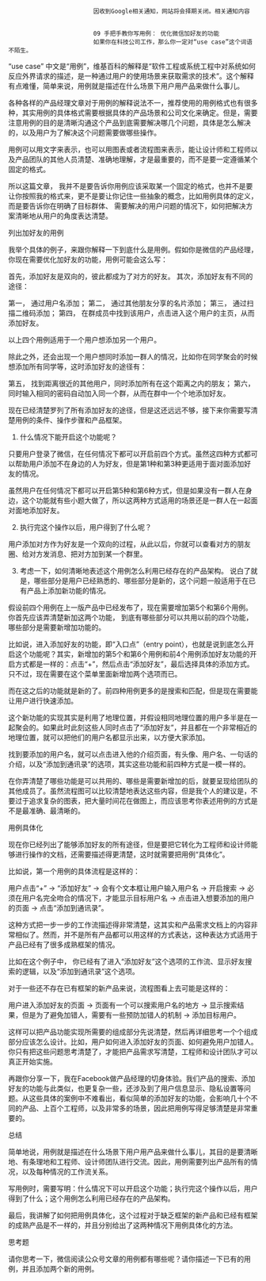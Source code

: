 
                            
                            因收到Google相关通知，网站将会择期关闭。相关通知内容
                            
                            
                            09 手把手教你写用例： 优化微信加好友的功能
                            如果你在科技公司工作，那么你一定对“use case”这个词语不陌生。

“use case” 中文是“用例”，维基百科的解释是“软件工程或系统工程中对系统如何反应外界请求的描述，是一种通过用户的使用场景来获取需求的技术”。这个解释有点难懂，简单来说，用例就是描述在什么场景下用户用产品来做什么事儿。

各种各样的产品经理文章对于用例的解释说法不一，推荐使用的用例格式也有很多种，其实用例的具体格式需要根据具体的产品场景和公司文化来确定。但是，需要注意用例的目的是清晰沟通这个产品到底需要解决哪几个问题，具体是怎么解决的，以及用户为了解决这个问题需要做哪些操作。

用例可以用文字来表示，也可以用图表或者流程图来表示，能让设计师和工程师以及产品团队的其他人员清楚、准确地理解，才是最重要的，而不是要一定遵循某个固定的格式。

所以这篇文章， 我并不是要告诉你用例应该采取某一个固定的格式，也并不是要让你按照我的格式来，更不是要让你记住一些抽象的概念，比如用例具体的定义，而是要告诉你在明确了目标群体、 需要解决的用户问题的情况下，如何把解决方案清晰地从用户的角度表达清楚。

列出加好友的用例

我举个具体的例子，来跟你解释一下到底什么是用例。假如你是微信的产品经理，你现在需要优化加好友的功能，用例可能会这么写：


首先，添加好友是双向的，彼此都成为了对方的好友。
其次，添加好友有不同的途径：



第一， 通过用户名添加；
第二， 通过其他朋友分享的名片添加；
第三， 通过扫描二维码添加；
第四， 在群成员中找到该用户，点击进入这个用户的主页，从而添加好友。


以上四个用例适用于一个用户想添加另一个用户。

除此之外，还会出现一个用户想同时添加一群人的情况，比如你在同学聚会的时候想添加所有同学等，这时添加好友的途径有：


第五， 找到距离很近的其他用户，同时添加所有在这个距离之内的朋友；
第六， 同时输入相同的密码自动加入同一个群，从而在群中一个个地添加好友。


现在已经清楚罗列了所有添加好友的途径，但是这还远远不够，接下来你需要写清楚用例的条件、操作步骤和产品框架。

1. 什么情况下能开启这个功能呢？

只要用户登录了微信，在任何情况下都可以开启前四个方式。虽然这四种方式都可以帮助用户添加不在身边的人为好友，但是第1种和第3种更适用于面对面添加好友的情况。

虽然用户在任何情况下都可以开启第5种和第6种方式，但是如果没有一群人在身边，这个功能就有些小题大做了，所以这两种方式适用的场景还是一群人在一起面对面地添加好友。

2. 执行完这个操作以后，用户得到了什么呢？

用户添加对方作为好友是一个双向的过程，从此以后，你就可以查看对方的朋友圈、给对方发消息、把对方加到某一个群里。

3. 考虑一下，如何清晰地表述这个用例怎么利用已经存在的产品架构。 说白了就是，哪些部分是用户已经熟悉的、哪些部分是新的，这个问题一般适用于在已有产品上添加新功能的情况。

假设前四个用例在上一版产品中已经发布了，现在需要增加第5个和第6个用例。你首先应该弄清楚新加这两个功能， 到底有哪些部分可以共用以前的四个功能，哪些部分是需要新增加功能的。

比如说，进入添加好友的功能，即“入口点”（entry point），也就是说到底怎么开启这个功能呢？其实，新增加的第5个和第6个用例和前4个用例添加好友功能的开启方式都是一样的：点击“+”，然后点击“添加好友”，最后选择具体的添加方式。只不过，现在需要在这个菜单里面新增加两个选项而已。

而在这之后的功能就是新的了。前四种用例更多的是搜索和匹配，但是现在需要能让用户进行快速添加。

这个新功能的实现其实是利用了地理位置，并假设相同地理位置的用户多半是在一起聚会的。如果此时此刻这些人同时点击了“添加好友”，并且都在一个非常相近的地理位置，就可以把他们的用户名都显示出来，以方便大家添加。

找到要添加的用户名，就可以点击进入他的介绍页面，有头像、用户名、一句话的介绍，以及“添加到通讯录”的选项，其实这些功能和前四种方式是一模一样的。

在你弄清楚了哪些功能是可以共用的、哪些是需要新增加的后，就要呈现给团队的其他成员了。虽然流程图可以比较清楚地表达这些内容，但是我个人的建议是，不要过于追求复杂的图表，把大量时间花在做图上，而应该思考你表述用例的方式是不是最准确、最清晰的。

用例具体化

现在你已经列出了能够添加好友的所有途径，但是要把它转化为工程师和设计师能够进行操作的文档，还需要描述得更清楚，这时就需要把用例“具体化”。

比如说，第一个用例的具体流程是这样的：


用户点击“+” → “添加好友” → 会有个文本框让用户输入用户名 → 开启搜索 → 必须在用户名完全吻合的情况下，才能显示目标用户名 → 点击进入想要添加的用户的页面 → 点击“添加到通讯录”。


这种方式把一步一步的工作流描述得非常清楚，这其实和产品需求文档上的内容非常相似了。然而，并不是所有产品都可以用这样的方式表达，这种表达方式适用于产品已经有了很多成熟框架的情况。

比如在这个例子中， 你已经有了进入“添加好友”这个选项的工作流、显示好友搜索的逻辑，以及“添加到通讯录”这个选项。

对于一些还不存在已有框架的新产品来说，流程图看上去可能是这样的：


用户进入添加好友的页面 → 页面有一个可以搜索用户名的地方 → 显示搜索结果，但是为了避免加错人，需要有一些预防加错人的机制 → 添加目标用户。


这样可以把产品功能实现所需要的组成部分先说清楚，然后再详细思考一个个组成部分应该怎么设计。比如，用户如何进入添加好友的页面、如何避免用户加错人。你只有把这些问题思考清楚了，才能把产品需求写清楚，工程师和设计团队才可以真正开始实施。

再跟你分享一下，我在Facebook做产品经理的切身体验。我们产品的搜索、添加好友的功能与此类似，也更复杂一些，还涉及到了用户信息显示、隐私设置等问题。从这些具体的案例中不难看出，看似简单的添加好友的功能，会影响几十个不同的产品、上百个工程师，以及非常多的场景，因此把用例写得足够清楚是非常重要的。

总结

简单地说，用例就是描述在什么场景下用户用产品来做什么事儿，其目的是要清晰地、有条理地和工程师、设计师团队进行交流。因此，用例需要列出产品所有的情况，以及每种情况的工作流关系。

写用例时，需要写明：什么情况下可以开启这个功能；执行完这个操作以后，用户得到了什么；这个用例怎么利用已经存在的产品架构。

最后，我讲解了如何把用例具体化，这个过程对于缺乏框架的新产品和已经有框架的成熟产品是不一样的，并且分别给出了这两种情况下用例具体化的方法。

思考题

请你思考一下，微信阅读公众号文章的用例都有哪些呢？请你描述一下已有的用例，并且添加两个新的用例。

                        
                        
                            